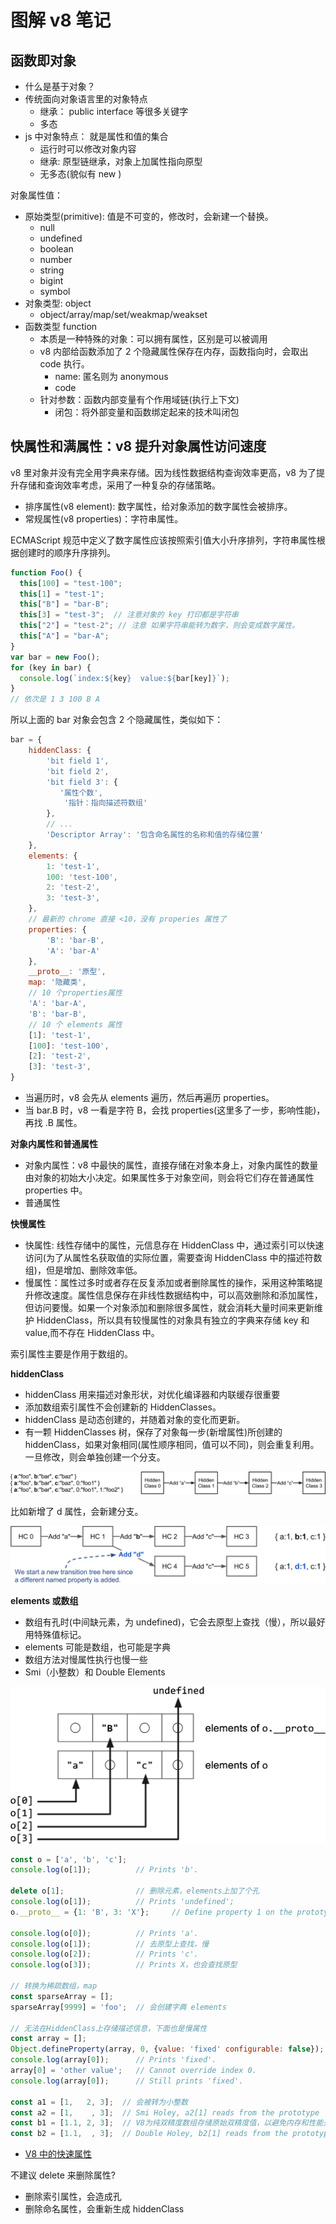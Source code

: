 # 图解 v8 笔记

## 函数即对象

- 什么是基于对象？
- 传统面向对象语言里的对象特点
  - 继承： public interface 等很多关键字
  - 多态
- js 中对象特点： 就是属性和值的集合
  - 运行时可以修改对象内容
  - 继承: 原型链继承，对象上加属性指向原型
  - 无多态(貌似有 new )

对象属性值：

- 原始类型(primitive): 值是不可变的，修改时，会新建一个替换。
  - null
  - undefined
  - boolean
  - number
  - string
  - bigint
  - symbol
- 对象类型: object
  - object/array/map/set/weakmap/weakset
- 函数类型 function
  - 本质是一种特殊的对象：可以拥有属性，区别是可以被调用
  - v8 内部给函数添加了 2 个隐藏属性保存在内存，函数指向时，会取出 code 执行。
    - name: 匿名则为 anonymous
    - code
  - 针对参数：函数内部变量有个作用域链(执行上下文)
    - 闭包：将外部变量和函数绑定起来的技术叫闭包

## 快属性和满属性：v8 提升对象属性访问速度

v8 里对象并没有完全用字典来存储。因为线性数据结构查询效率更高，v8 为了提升存储和查询效率考虑，采用了一种复杂的存储策略。

- 排序属性(v8 element): 数字属性，给对象添加的数字属性会被排序。
- 常规属性(v8 properties)：字符串属性。

ECMAScript 规范中定义了数字属性应该按照索引值大小升序排列，字符串属性根据创建时的顺序升序排列。

```js
function Foo() {
  this[100] = "test-100";
  this[1] = "test-1";
  this["B"] = "bar-B";
  this[3] = "test-3";  // 注意对象的 key 打印都是字符串
  this["2"] = "test-2"; // 注意 如果字符串能转为数字，则会变成数字属性。
  this["A"] = "bar-A";
}
var bar = new Foo();
for (key in bar) {
  console.log(`index:${key}  value:${bar[key]}`);
}
// 依次是 1 3 100 B A
```

所以上面的 bar 对象会包含 2 个隐藏属性，类似如下：

```js
bar = {
    hiddenClass: {
        'bit field 1',
        'bit field 2',
        'bit field 3': {
           '属性个数',
            '指针：指向描述符数组'
        },
        // ...
        'Descriptor Array': '包含命名属性的名称和值的存储位置'
    },
    elements: {
        1: 'test-1',
        100: 'test-100',
        2: 'test-2',
        3: 'test-3',
    },
    // 最新的 chrome 直接 <10，没有 properies 属性了
    properties: {
        'B': 'bar-B',
        'A': 'bar-A'
    },
    __proto__: '原型',
    map: '隐藏类',
    // 10 个properties属性
    'A': 'bar-A',
    'B': 'bar-B',
    // 10 个 elements 属性
    [1]: 'test-1',
    [100]: 'test-100',
    [2]: 'test-2',
    [3]: 'test-3',
}
```

- 当遍历时，v8 会先从 elements 遍历，然后再遍历 properties。
- 当 bar.B 时，v8 一看是字符 B，会找 properties(这里多了一步，影响性能)，再找 .B 属性。

**对象内属性和普通属性**

- 对象内属性：v8 中最快的属性，直接存储在对象本身上，对象内属性的数量由对象的初始大小决定。如果属性多于对象空间，则会将它们存在普通属性 properties 中。
- 普通属性

**快慢属性**

- 快属性: 线性存储中的属性，元信息存在 HiddenClass 中，通过索引可以快速访问(为了从属性名获取值的实际位置，需要查询 HiddenClass 中的描述符数组)，但是增加、删除效率低。
- 慢属性：属性过多时或者存在反复添加或者删除属性的操作，采用这种策略提升修改速度。属性信息保存在非线性数据结构中，可以高效删除和添加属性，但访问要慢。如果一个对象添加和删除很多属性，就会消耗大量时间来更新维护 HiddenClass，所以具有较慢属性的对象具有独立的字典来存储 key 和 value,而不存在 HiddenClass 中。

索引属性主要是作用于数组的。

**hiddenClass**

- hiddenClass 用来描述对象形状，对优化编译器和内联缓存很重要
- 添加数组索引属性不会创建新的 HiddenClasses。
- hiddenClass 是动态创建的，并随着对象的变化而更新。
- 有一颗 HiddenClasses 树，保存了对象每一步(新增属性)所创建的 hiddenClass，如果对象相同(属性顺序相同，值可以不同)，则会重复利用。一旦修改，则会单独创建一个分支。

![](imgs/2021-04-02-20-34-48.png)

比如新增了 d 属性，会新建分支。

![](imgs/2021-04-02-20-34-56.png)

**elements 或数组**

- 数组有孔时(中间缺元素，为 undefined)，它会去原型上查找（慢），所以最好用特殊值标记。
- elements 可能是数组，也可能是字典
- 数组方法对慢属性执行也慢一些
- Smi（小整数）和 Double Elements

![](imgs/2021-04-02-20-59-03.png)

```js
const o = ['a', 'b', 'c'];
console.log(o[1]);          // Prints 'b'.

delete o[1];                // 删除元素，elements上加了个孔
console.log(o[1]);          // Prints 'undefined';
o.__proto__ = {1: 'B', 3: 'X'};     // Define property 1 on the prototype.

console.log(o[0]);          // Prints 'a'.
console.log(o[1]);          // 去原型上查找，慢
console.log(o[2]);          // Prints 'c'.
console.log(o[3]);          // Prints X，也会查找原型

// 转换为稀疏数组，map
const sparseArray = [];
sparseArray[9999] = 'foo';  // 会创建字典 elements

// 无法在HiddenClass上存储描述信息，下面也是慢属性
const array = [];
Object.defineProperty(array, 0, {value: 'fixed' configurable: false});
console.log(array[0]);      // Prints 'fixed'.
array[0] = 'other value';   // Cannot override index 0.
console.log(array[0]);      // Still prints 'fixed'.

const a1 = [1,   2, 3];  // 会被转为小整数
const a2 = [1,    , 3];  // Smi Holey, a2[1] reads from the prototype
const b1 = [1.1, 2, 3];  // V8为纯双精度数组存储原始双精度值，以避免内存和性能开销
const b2 = [1.1,  , 3];  // Double Holey, b2[1] reads from the prototype
```

- [V8 中的快速属性](https://v8.dev/blog/fast-properties)

不建议 delete 来删除属性?

- 删除索引属性，会造成孔
- 删除命名属性，会重新生成 hiddenClass
